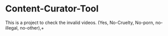 # Content-Curator-Tool
This is a project to check  the invalid videos. (Yes, No-Cruelty, No-porn, no-illegal, no-other),+
